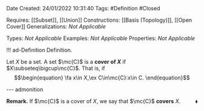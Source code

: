 <br />
<br />

Date Created: 24/01/2022 10:31:40
Tags: #Definition #Closed 

Requires: [[Subset]], [[Union]]
Constructions: [[Basis (Topology)]], [[Open Cover]]
Generalizations: _Not Applicable_

Types: _Not Applicable_
Examples: _Not Applicable_ 
Properties: _Not Applicable_

!!! ad-Definition Definition.

Let $X$ be a set. A set $\mc{C}$ is a **cover of $X$** if $X\subseteq\bigcup\mc{C}$. That is, if
$$\begin{equation}
    \fa x\in X,\ex C\in\mc{C}:x\in C.
\end{equation}$$

--- admonition

**Remark.** If $\mc{C}$ is a cover of $X$, we say that $\mc{C}$ **covers** $X$.<span style="float:right;">$\blacklozenge$</span>
